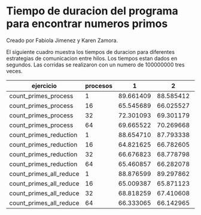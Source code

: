 # Tiempo de duracion del programa para encontrar numeros primos
Creado por Fabiola Jimenez y Karen Zamora.

El siguiente cuadro muestra los tiempos de duracion para diferentes estrategias de comunicacion entre hilos. Los tiempos estan dados en segundos.
Las corridas se realizaron con un numero de 100000000 tres veces.

|  ejercicio |  procesos |1 |2|3 |
|---|---|---|---|---|
|count_primes_process|  1 | 89.661409  | 88.585412   | 90.272267   |
|count_primes_process| 16  | 65.545689  | 66.025527   | 69.566219 |
|count_primes_process| 32  |  72.301093  | 69.301179  | 68.773145 |
|count_primes_process| 64  | 69.665522 | 70.269668 | 73.743663  |
|count_primes_reduction|  1 | 88.654710  |87.793338  | 87.885886   |
|count_primes_reduction| 16  | 64.821625  | 66.782605  | 66.349952 |
|count_primes_reduction| 32  | 66.676823  | 68.778798  | 68.576306 |
|count_primes_reduction| 64  | 65.460857  | 66.282078  | 65.992454  |
|count_primes_all_reduce|  1 | 88.876599  |89.297862  | 89.299594  |
|count_primes_all_reduce| 16  | 65.009387  | 65.871123  | 68.81825 |
|count_primes_all_reduce| 32  | 68.818259  | 67.410608  | 72.490510 |
|count_primes_all_reduce| 64  | 66.333065  | 66.142965  | 69.170663  |


